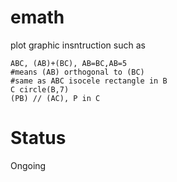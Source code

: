 emath
===========

plot graphic insntruction such as 

```
ABC, (AB)+(BC), AB=BC,AB=5
#means (AB) orthogonal to (BC)
#same as ABC isocele rectangle in B
C circle(B,7)
(PB) // (AC), P in C
```

Status
===========
Ongoing
